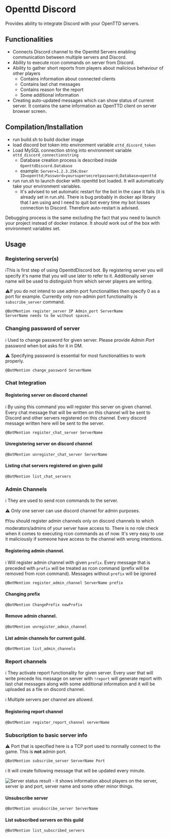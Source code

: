﻿# Openttd Discord

Provides ability to integrate Discord with your OpenTTD servers.

## Functionalities

* Connects Discord channel to the Openttd Servers enabling communication between multiple servers and Discord.
* Ability to execute rcon commands on server from Discord.
* Ability to gather short reports from players about malicious behaviour of other players
    * Contains information about connected clients
    * Contains last chat messages
    * Contains reason for the report
    * Some additional information
* Creating auto-updated messages which can show status of current server.
It contains the same information as OpenTTD client on server browser screen.

## Compilation/Installation

* run build.sh to build docker image
* load discord bot token into environment variable `ottd_discord_token`
* Load MySQL connection string into environment variable `ottd_discord_connectionstring`
	* Database creation process is described inside `OpenttdDiscord.Database`
	* example: `Server=1.2.3.256;User ID=openttd;Password=yoursupersecretpassword;Database=openttd`
* run run.sh to launch docker with openttd bot loaded. It will automatically take your environment variables.
    * It's advised to set automatic restart for the bot in the case it fails (it is already set in run.sh).
    There is bug probably in docker api library that I am using and I need to quit bot every time my bot
    losses connection to Discord. Therefore auto-restart is advised.


Debugging process is the same excluding the fact that you need to launch your project instead of docker instance. 
It should work out of the box with environment variables set.


## Usage

### Registering server(s)

ℹ️This is first step of using OpenttdDiscord bot. By registering server you will specify it's name that you will use
later to refer to it. Additionally server name will be used to distinguish from which server players are writing.

⚠️If you do not intend to use admin port functionalities then specify 0 as a port for example.
Currently only non-admin port functionality is `subscribe_server` command.

```
@BotMention register_server IP Admin_port ServerName
ServerName needs to be without spaces.
```


### Changing password of server

ℹ Used to change password for given server. Please provide *Admin Port* password when bot asks for it in DM.

⚠ Specifying password is essential for most functionalities to work properly.

```
@BotMention change_password ServerName
```

### Chat Integration

#### Registering server on discord channel

ℹ By using this command you will register this server on given channel.
Every chat message that will be written on this channel will be sent to Discord and other servers registered on this channel.
Every discord message written here will be sent to the server.

```
@BotMention register_chat_server ServerName
```

#### Unregistering server on discord channel

```
@BotMention unregister_chat_server ServerName
```

#### Listing chat servers registered on given guild

```
@BotMention list_chat_servers
```

### Admin Channels

ℹ  They are used to send rcon commands to the server.

⚠ Only one server can use discord channel for admin purposes.

❗️You should register admin channels only on discord channels to which moderators/admins of your server have access to.
There is no role check when it comes to executing rcon commands as of now. It's very easy to use it maliciously if someone
have access to the channel with wrong intentions.

#### Registering admin channel.

ℹ Will register admin channel with given `prefix`. 
Every message that is preceded with `prefix` will be treated as rcon command (prefix will be removed from rcon command).
Messages without `prefix` will be ignored

```
@BotMention register_admin_channel ServerName prefix
```

#### Changing prefix

```
@BotMention ChangePrefix newPrefix 
```

#### Remove admin channel.

```
@BotMention unregister_admin_channel
```

#### List admin channels for current guild.

```
@BotMention list_admin_channels
```


### Report channels

ℹ  They activate report functionality for given server. 
Every user that will write precede his message on server with `!report` will generate report with last chat messages along with
some additional information and it will be uploaded as a file on discord channel.

ℹ  Multiple servers per channel are allowed.

#### Registering report channel

```
@BotMention register_report_channel serverName
```


### Subscription to basic server info

⚠ Port that is specified here is a TCP port used to normally connect to the game. This is **not** admin port.

```
@BotMention subscribe_server ServerName Port
```

ℹ It will create following message that will be updated every minute.
 
![Server status result - it shows information about players on the server, server ip and port, server name and some other minor things.](https://github.com/shoter/OpenttdDiscord/raw/master/media/server_status.png)


#### Unsubscribe server


```
@BotMention unsubscribe_server ServerName
```

#### List subscribed servers on this guild

```
@BotMention list_subscribed_servers
```

